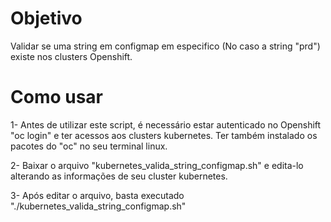 
# Objetivo

Validar se uma string em configmap em especifico (No caso a string "prd") existe nos clusters Openshift.
# Como usar

1- Antes de utilizar este script, é necessário estar autenticado no Openshift "oc login" e ter acessos aos clusters kubernetes. Ter também instalado os pacotes do "oc" no seu terminal linux.

2- Baixar o arquivo "kubernetes_valida_string_configmap.sh" e edita-lo alterando as informações de seu cluster kubernetes.

3- Após editar o arquivo, basta executado "./kubernetes_valida_string_configmap.sh"
